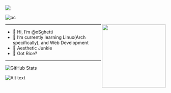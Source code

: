  <img src="https://readme-typing-svg.herokuapp.com/?font=Righteous&size=35&center=true&vCenter=true&width=1600&height=70&duration=4000&lines=Greetings,+Traveler!" /> 
 
![pc](https://github.com/xsghetti/xSghetti/assets/150515748/a7d82590-5376-475a-8e74-e8ad6eb47cdb)



<img align="right" width="200" src="https://media3.giphy.com/media/v1.Y2lkPTc5MGI3NjExeTJvbXdkYmVrczlhN3oxZWJtdGh1NnI1ODhkdHJ0NWt0ZzhhN3B5OCZlcD12MV9pbnRlcm5hbF9naWZfYnlfaWQmY3Q9Zw/qgQUggAC3Pfv687qPC/giphy.gif">


---

- 👋 Hi, I’m @xSghetti
- 👀 I’m currently learning Linux(Arch specifically), and Web Development
- 🌱 Aesthetic Junkie
- 🍚 Got Rice?

---

![GitHub Stats](http://github-profile-summary-cards.vercel.app/api/cards/stats?username=xsghetti&theme=tokyonight) 

![Alt text](https://spotify-recently-played-readme.vercel.app/api?user=1214118245)

<!---
xSghetti/xSghetti is a ✨ special ✨ repository because its `README.md` (this file) appears on your GitHub profile.
You can click the Preview link to take a look at your changes.
--->
